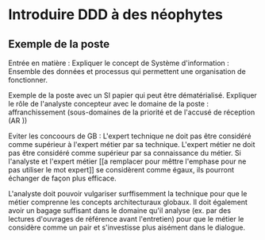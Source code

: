 # Introduire DDD à des néophytes

## Exemple de la poste

Entrée en matière : 
Expliquer le concept de Système d'information : 
Ensemble des données et processus qui permettent une organisation de fonctionner.

Exemple de la poste avec un SI papier qui peut être dématérialisé.
Expliquer le rôle de l'analyste concepteur avec le domaine de la poste : affranchissement (sous-domaines de la priorité et de l'accusé de réception (AR ))

Eviter les concoours de GB : L'expert technique ne doit pas être considéré comme supérieur à l'expert métier par sa technique. L'expert métier ne doit pas être considéré comme supérieur par sa connaissance du métier. 
Si l'analyste et l'expert métier [[a remplacer pour mêttre l'emphase pour ne pas utiliser le mot expert]] se considèrent comme égaux, ils pourront échanger de façon plus efficace.

L'analyste doit pouvoir vulgariser surffisemment la technique pour que le métier comprenne les concepts architecturaux globaux.
Il doit également avoir un bagage suffisant dans le domaine qu'il analyse (ex. par des lectures d'ouvrages de référence avant l'entretien) pour que le métier le considère comme un pair et s'investisse plus aisément dans le dialogue.

